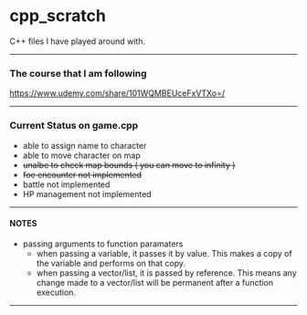 # cpp_scratch  
C++ files I have played around with.

---

### The course that I am following
https://www.udemy.com/share/101WQMBEUceFxVTXo=/  

---

### Current Status on game.cpp
* able to assign name to character
* able to move character on map
* ~~unalbe to check map bounds ( you can move to infinity )~~
* ~~foe encounter not implemented~~
* battle not implemented
* HP management not implemented

---

#### NOTES
* passing arguments to function paramaters
	* when passing a variable, it passes it by value. This makes a copy of the variable and performs on that copy.
	* when passing a vector/list, it is passed by reference. This means any change made to a vector/list will be permanent after a function execution.

---

